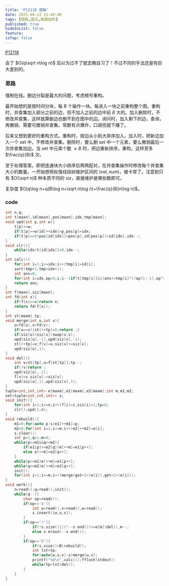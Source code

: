 ```yaml
---
title: 'P12118 题解'
date: 2025-04-13 15:49:48
tags: [题解,图论,数据结构]
published: true
hideInList: false
feature: 
isTop: false
---
```

[P12118](https://www.luogu.com.cn/problem/P12118)

会了 $O(q\sqrt n\log n)$ 后以为过不了就去晚自习了！不过不同的手法还是有巨大差别的。

### 思路

强制在线。删边分裂是最大的问题，考虑根号重构。

最开始想的是按时间分块，每 $B$ 个操作一块。每进入一块之前重构整个图。重构时，并查集加入部分之前的边，但不加入之前的边中前 $B$ 大的。加入删除时，不修改并查集，这样就算删边也删不到在图中的边。询问时，加入剩下的边，查询，再撤销，需要可撤销并查集。常数有点爆炸，口胡完就下播了。

后来又想到更好的重构方式。重构时，按边从小到大排序加入。加入时，把新边加入一个 set 中，不修改并查集。删除时，要么删 set 中一个元素，要么撤销最后一次并查集加边。当 set 中元素个数 $\ge B$ 时，把边重新排序，重构，这样至多 $\frac{q}{B}$ 次。

至于处理答案，即把连通块大小排序后两两配对，在并查集操作时修改每个并查集大小的数量。一开始想用权值线段树维护区间的 $(val,num)$，被卡常了。注意到只有 $O(\sqrt n)$ 种本质不同的 $siz$，直接维护是哪些数即可。

复杂度 $O(q\log n+q(B\log n+\sqrt n\log n)+\frac{q}{B}n\log n)$。

### code

```cpp
int n,q;
int t[maxn],id[maxn],pos[maxn],idx,tmp[maxn];
void upd(int p,int w){
	t[p]+=w;
	if(t[p]==w)id[++idx]=p,pos[p]=idx;
	if(t[p]==0)pos[id[idx]]=pos[p],id[pos[p]]=id[idx],idx--;
}
void clr(){
	while(idx)t[id[idx]]=0,idx--;
}
int calc(){
	for(int i=1;i<=idx;i++)tmp[i]=id[i];
	sort(tmp+1,tmp+idx+1);
	int ans=0;
	for(int i=idx,op=0;i;i--)if(t[tmp[i]]&1)ans+=tmp[i]*(!op?1:-1),op^=1;
	return ans;
}
int f[maxn],siz[maxn];
int fd(int x){
	if(f[x]==x)return x;
	return fd(f[x]);
}
int st[maxm],tp;
void merge(int u,int v){
	u=fd(u),v=fd(v);
	if(u==v){st[++tp]=0;return ;}
	if(siz[u]<siz[v])swap(u,v);
	upd(siz[u],-1),upd(siz[v],-1);
	st[++tp]=v;f[v]=u,siz[u]+=siz[v];
	upd(siz[u],1);
}
void del(){
	int v=st[tp],u=f[st[tp]];tp--;
	if(!v)return ;
	upd(siz[u],-1);
	f[v]=v,siz[u]-=siz[v];
	upd(siz[u],1),upd(siz[v],1);
}
tuple<int,int,int> e[maxm],e1[maxm],e2[maxm];int m,m1,m2;
set<tuple<int,int,int>> s;
void init(){
	for(int i=1;i<=n;i++)f[i]=i,siz[i]=1;tp=0;
	clr();upd(1,n);
}
void rebuild(){
	m1=0;for(auto p:s)e1[++m1]=p;
	m2=0;for(int i=1;i<=m;i++)e2[++m2]=e[i];
	s.clear();
	int p=1,q=1;m=0;
	while(p<=m1&&q<=m2){
		if(e1[p]<=e2[q])e[++m]=e1[p++];
		else e[++m]=e2[q++];
	}
	while(p<=m1)e[++m]=e1[p++];
	while(q<=m2)e[++m]=e2[q++];
	init();
	for(int i=1;i<=m;i++)merge(get<1>(e[i]),get<2>(e[i]));
}
void work(){
	n=read();q=read();init();
	while(q--){
		char op=readc();
		if(op=='a'){
			int u=read(),v=read(),w=read();
			s.insert({w,u,v});
		}
		if(op=='r'){
			if(!s.size()||(*--s.end())<=e[m])del(),m--;
			else s.erase(--s.end());
		}
		if(op=='d'){
			if(s.size()>B)rebuild();
			int lst=tp;
			for(auto[w,u,v]:s)merge(u,v);
			printf("%d\n",calc());fflush(stdout);
			while(tp>lst)del();
		}
	}
}
```

